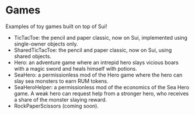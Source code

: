 # Games

Examples of toy games built on top of Sui!

* TicTacToe: the pencil and paper classic, now on Sui, implemented using single-owner objects only.
* SharedTicTacToe: the pencil and paper classic, now on Sui, using shared objects.
* Hero: an adventure game where an intrepid hero slays vicious boars with a magic sword and heals himself with potions.
* SeaHero: a permissionless mod of the Hero game where the hero can slay sea monsters to earn RUM tokens.
* SeaHeroHelper: a permissionless mod of the economics of the Sea Hero game. A weak hero can request help from a stronger hero, who receives a share of the monster slaying reward.
* RockPaperScissors (coming soon).
